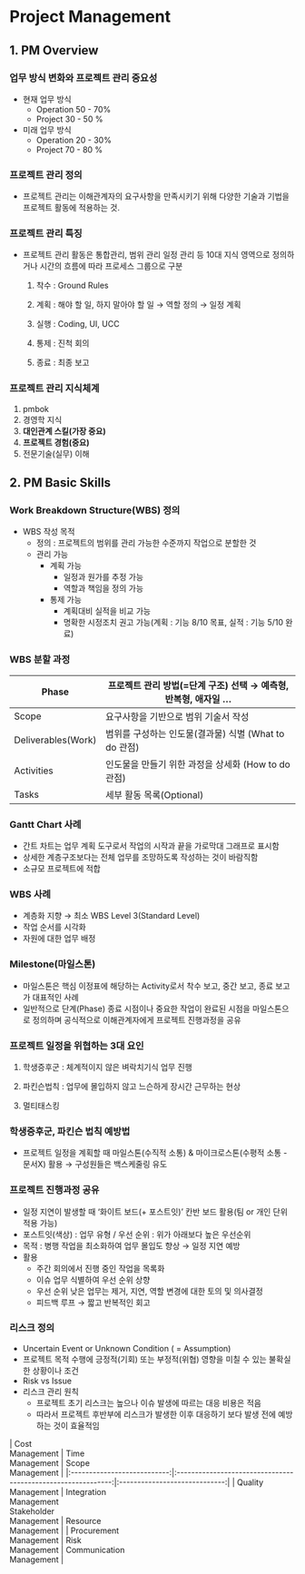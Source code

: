 # Project Management

## 1. PM Overview

### 업무 방식 변화와 프로젝트 관리 중요성

- 현재 업무 방식
  - Operation 50 - 70%
  - Project 30 - 50 %
- 미래 업무 방식
  - Operation 20 - 30%
  - Project 70 - 80 %

### 프로젝트 관리 정의

- 프로젝트 관리는 이해관계자의 요구사항을 만족시키기 위해 다양한 기술과 기법을 프로젝트 활동에 적용하는 것.

### 프로젝트 관리 특징

- 프로젝트 관리 활동은 통합관리, 범위 관리 일정 관리 등 10대 지식 영역으로 정의하거나 시간의 흐름에 따라 프로세스 그룹으로 구분
  
  1. 착수 : Ground Rules
  
  2. 계획 : 해야 할 일, 하지 말아야 할 일 → 역할 정의 → 일정 계획
  
  3. 실행 : Coding, UI, UCC
  
  4. 통제 : 진척 회의
  
  5. 종료 : 최종 보고

### 프로젝트 관리 지식체계

1. pmbok
2. 경영학 지식
3. **대인관계 스킬(가장 중요)**
4. **프로젝트 경험(중요)**
5. 전문기술(실무) 이해

## 2. PM Basic Skills

### Work Breakdown Structure(WBS) 정의

- WBS 작성 목적
  - 정의 : 프로젝트의 범위를 관리 가능한 수준까지 작업으로 분할한 것
  - 관리 가능
    - 계획 가능
      - 일정과 원가를 추정 가능
      - 역할과 책임을 정의 가능
    - 통제 가능
      - 계획대비 실적을 비교 가능
      - 명확한 시정조치 권고 가능(계획 : 기능 8/10 목표, 실적 : 기능 5/10 완료)

### WBS 분할 과정

| Phase              | 프로젝트 관리 방법(=단계 구조) 선택 → 예측형, 반복형, 애자일 … |
| ------------------ | --------------------------------------- |
| Scope              | 요구사항을 기반으로 범위 기술서 작성                    |
| Deliverables(Work) | 범위를 구성하는 인도물(결과물) 식별 (What to do 관점)    |
| Activities         | 인도물을 만들기 위한 과정을 상세화 (How to do 관점)      |
| Tasks              | 세부 활동 목록(Optional)                      |

### Gantt Chart 사례

- 간트 차트는 업무 계획 도구로서 작업의 시작과 끝을 가로막대 그래프로 표시함
- 상세한 계층구조보다는 전체 업무를 조망하도록 작성하는 것이 바람직함
- 소규모 프로젝트에 적합

### WBS 사례

- 계층화 지향 → 최소 WBS Level 3(Standard Level)
- 작업 순서를 시각화
- 자원에 대한 업무 배정

### Milestone(마일스톤)

- 마일스톤은 핵심 이정표에 해당하는 Activity로서 착수 보고, 중간 보고, 종료 보고가 대표적인 사례
- 일반적으로 단계(Phase) 종료 시점이나 중요한 작업이 완료된 시점을 마일스톤으로 정의하며 공식적으로 이해관계자에게 프로젝트 진행과정을 공유

### 프로젝트 일정을 위협하는 3대 요인

1. 학생증후군 : 체계적이지 않은 벼락치기식 업무 진행

2. 파킨슨법칙 : 업무에 몰입하지 않고 느슨하게 장시간 근무하는 현상

3. 멀티태스킹

### 학생증후군, 파킨슨 법칙 예방법

- 프로젝트 일정을 계획할 때 마일스톤(수직적 소통) & 마이크로스톤(수평적 소통 - 문서X) 활용 → 구성원들은 백스케줄링 유도

### 프로젝트 진행과정 공유

- 일정 지연이 발생할 때 ‘화이트 보드(+ 포스트잇)’ 칸반 보드 활용(팀 or 개인 단위 적용 가능)
- 포스트잇(색상) : 업무 유형 / 우선 순위 : 위가 아래보다 높은 우선순위
- 목적 : 병행 작업을 최소화하여 업무 몰입도 향상 → 일정 지연 예방
- 활용
  - 주간 회의에서 진행 중인 작업을 목록화
  - 이슈 업무 식별하여 우선 순위 상향
  - 우선 순위 낮은 업무는 제거, 지연, 역할 변경에 대한 토의 및 의사결정
  - 피드백 루프 → 짧고 반복적인 회고

### 리스크 정의

- Uncertain Event or Unknown Condition ( = Assumption)
- 프로젝트 목적 수행에 긍정적(기회) 또는 부정적(위협) 영향을 미칠 수 있는 불확실한 상황이나 조건
- Risk vs Issue
- 리스크 관리 원칙
  - 프로젝트 초기 리스크는 높으나 이슈 발생에 따르는 대응 비용은 적음
  - 따라서 프로젝트 후반부에 리스크가 발생한 이후 대응하기 보다 발생 전에 예방하는 것이 효율적임



| Cost<br/>Management         | Time<br/>Management                                         | Scope<br/>Management         |
|:---------------------------:|:------------------------------------------------------------:|:-----------------------------:|
| Quality<br/>Management     | Integration<br/>Management<br/>Stakeholder<br/>Management | Resource<br/>Management      |
| Procurement<br/>Management | Risk<br/>Management                                         | Communication<br/>Management |


